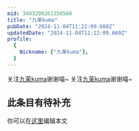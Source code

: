 ```yaml
---
mid: 3493290261350560
title: "九茉kuma"
pubDate: "2024-11-04T11:22:09.660Z"
updatedDate: "2024-11-04T11:22:09.660Z"
profile:
  {
    Nickname: ["九茉kuma"],
  }
---
```


关注[九茉kuma](https://space.bilibili.com/3493290261350560)谢谢喵~ 关注[九茉kuma](https://space.bilibili.com/3493290261350560)谢谢喵~

## 此条目有待补充
你可以在[这里](https://github.com/Yuhanawa/VTuber.ICU-Content/edit/master/v/九茉kuma/index.md)编辑本文
